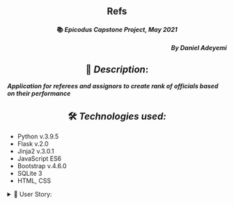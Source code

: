## <div align="center">Refs</div>
#### <div align="center">📚 *Epicodus Capstone Project,  May 2021* </div> 

***<p align="right">By Daniel Adeyemi***</p>   
<p align="center"> 

## <div align="center"> 🚩 *Description*:</div>    

***Application for referees and assignors to create rank of officials based on their performance***

## <div align="center"> 🛠️ *Technologies used:*
* Python v.3.9.5
* Flask v.2.0
* Jinja2 v.3.0.1
* JavaScript ES6
* Bootstrap v.4.6.0
* SQLite 3
* HTML, CSS



<details>
<summary> 🧐  User Story: </summary>

| # | Story |  Complete |
| :------------- |  :------------: | :-------------: |
| 01 | user should be able to see list of referees and their average "grade" (as referee or supervisor) |  ❌ |
| 02 | user logged in as supervisor should be able to evaluate referee(s) |  ❌ |
| 03 | user logged in as referee should be able to see comments supervisor left for him, but not for the other referees |  ❌ |

</details>
